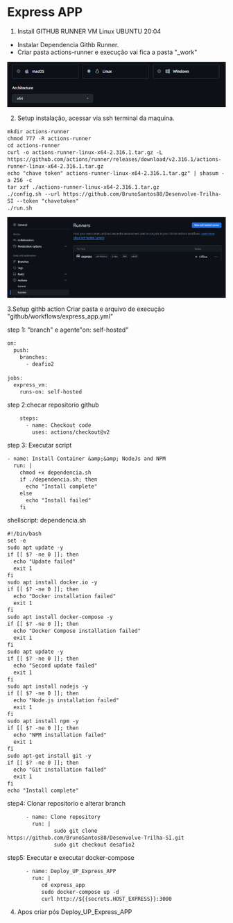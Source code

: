 # Express APP

1. Install GITHUB RUNNER VM Linux UBUNTU 20:04
   
- Instalar Dependencia Githb Runner.
- Criar pasta actions-runner e execução vai fica a pasta "_work"


<p align="center">
  <img src="imagens/download.png" alt="setup instalação" width="800"> 
</p>

2. Setup instalação, acessar via ssh terminal da maquina.
````
mkdir actions-runner
chmod 777 -R actions-runner
cd actions-runner
curl -o actions-runner-linux-x64-2.316.1.tar.gz -L https://github.com/actions/runner/releases/download/v2.316.1/actions-runner-linux-x64-2.316.1.tar.gz
echo "chave token" actions-runner-linux-x64-2.316.1.tar.gz" | shasum -a 256 -c
tar xzf ./actions-runner-linux-x64-2.316.1.tar.gz
./config.sh --url https://github.com/BrunoSantos88/Desenvolve-Trilha-SI --token "chavetoken"
./run.sh

````
<p align="center">
  <img src="imagens/githubrunner.png" alt="após instalação" width="800"> 
</p>


3.Setup githb action
Criar pasta e arquivo de execução  "github/workflows/express_app.yml"

step 1: "branch" e agente"on: self-hosted"
````
on:
  push:
    branches:  
      - deafio2

jobs:
  express_vm:
    runs-on: self-hosted

````
step 2:checar repositorio github 
````
    steps:
      - name: Checkout code
        uses: actions/checkout@v2
````
step 3:  Executar script
````
- name: Install Container &amp;&amp; NodeJs and NPM
  run: |
    chmod +x dependencia.sh
    if ./dependencia.sh; then
      echo "Install complete"
    else
      echo "Install failed"
    fi
````
shellscript: dependencia.sh
````
#!/bin/bash
set -e 
sudo apt update -y
if [[ $? -ne 0 ]]; then
  echo "Update failed"
  exit 1
fi
sudo apt install docker.io -y
if [[ $? -ne 0 ]]; then
  echo "Docker installation failed"
  exit 1
fi
sudo apt install docker-compose -y
if [[ $? -ne 0 ]]; then
  echo "Docker Compose installation failed"
  exit 1
fi
sudo apt update -y
if [[ $? -ne 0 ]]; then
  echo "Second update failed"
  exit 1
fi
sudo apt install nodejs -y
if [[ $? -ne 0 ]]; then
  echo "Node.js installation failed"
  exit 1
fi
sudo apt install npm -y
if [[ $? -ne 0 ]]; then
  echo "NPM installation failed"
  exit 1
fi
sudo apt-get install git -y
if [[ $? -ne 0 ]]; then
  echo "Git installation failed"
  exit 1
fi
echo "Install complete"
````

step4: Clonar repositorio e alterar branch


````
      - name: Clone repository
        run: |
               sudo git clone https://github.com/BrunoSantos88/Desenvolve-Trilha-SI.git
               sudo git checkout desafio2
````

step5: Executar e executar docker-compose

````
      - name: Deploy_UP_Express_APP
        run: |
           cd express_app
           sudo docker-compose up -d   
           curl http://${{secrets.HOST_EXPRESS}}:3000

```` 
4. Apos criar pós Deploy_UP_Express_APP

   

